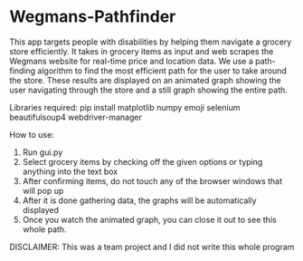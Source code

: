 # Wegmans-Pathfinder

This app targets people with disabilities by helping them navigate a grocery store efficiently. It takes in grocery items as input and web scrapes the Wegmans website for real-time price and location data. We use a path-finding algorithm to find the most efficient path for the user to take around the store. These results are displayed on an animated graph showing the user navigating through the store and a still graph showing the entire path.

Libraries required:
pip install matplotlib numpy emoji selenium beautifulsoup4 webdriver-manager

How to use:

1. Run gui.py
2. Select grocery items by checking off the given options or typing anything into the text box
3. After confirming items, do not touch any of the browser windows that will pop up
4. After it is done gathering data, the graphs will be automatically displayed
5. Once you watch the animated graph, you can close it out to see this whole path.

DISCLAIMER: This was a team project and I did not write this whole program
